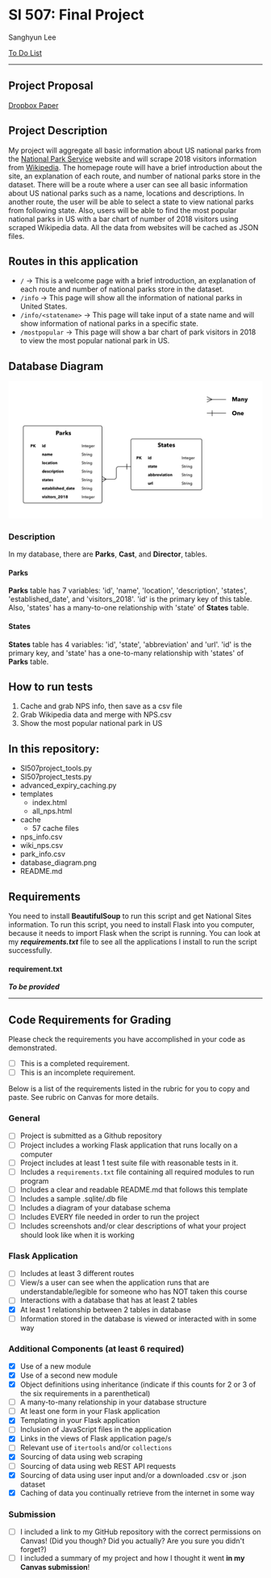 # SI 507: Final Project

Sanghyun Lee

[To Do List](https://github.com/shlee2112/si507final/milestones)


---

## Project Proposal
[Dropbox Paper](https://paper.dropbox.com/doc/SI507-Final-Project-by-Sanghyun-Lee-nyB9qmNUfzMIrqC4mvoIY)


## Project Description

My project will aggregate all basic information about US national parks from the [National Park Service](https://www.nps.gov/index.htm) website and will scrape 2018 visitors information from [Wikipedia](https://en.wikipedia.org/wiki/List_of_national_parks_of_the_United_States). The homepage route will have a brief introduction about the site, an explanation of each route, and number of national parks store in the dataset. There will be a route where a user can see all basic information about US national parks such as a name, locations and descriptions. In another route, the user will be able to select a state to view national parks from following state. Also, users will be able to find the most popular national parks in US with a bar chart of number of 2018 visitors using scraped Wikipedia data. All the data from websites will be cached as JSON files.



<!-- ## How to run

1. First, you should ... (e.g. install all requirements with `pip install -r requirements.txt`)
2. Second, you should ... (e.g. run `python programname.py runserver` or whatever else is appropriate)
3. Anything else

## How to use

1. A useful instruction goes here
2. A useful second step here
3. (Optional): Markdown syntax to include an screenshot/image: ![alt text](image.jpg) -->

## Routes in this application
- `/` -> This is a welcome page with a brief introduction, an explanation of each route and number of national parks store in the dataset.
- `/info` -> This page will show all the information of national parks in United States.
- `/info/<statename>` -> This page will take input of a state name and will show information of national parks in a specific state.
- `/mostpopular` -> This page will show a bar chart of park visitors in 2018 to view the most popular national park in US.


## Database Diagram
![Image of Database Diagram](https://github.com/shlee2112/si507final/blob/master/database_diagram.png)

### Description
In my database, there are **Parks**, **Cast**, and **Director**, tables.

#### Parks
**Parks** table has 7 variables: 'id', 'name', 'location', 'description', 'states', 'established_date', and 'visitors_2018'. 'id' is the primary key of this table. Also, 'states' has a many-to-one relationship with 'state' of **States** table.

#### States
**States** table has 4 variables: 'id', 'state', 'abbreviation' and 'url'. 'id' is the primary key, and 'state' has a one-to-many relationship with 'states' of **Parks** table.



## How to run tests
1. Cache and grab NPS info, then save as a csv file
2. Grab Wikipedia data and merge with NPS.csv
3. Show the most popular national park in US

## In this repository:
- SI507project_tools.py
- SI507project_tests.py
- advanced_expiry_caching.py
- templates
  - index.html
  - all_nps.html
- cache
  - 57 cache files
- nps_info.csv
- wiki_nps.csv
- park_info.csv
- database_diagram.png
- README.md


## Requirements

You need to install **BeautifulSoup** to run this script and get National Sites information. To run this script, you need to install Flask into you computer, because it needs to import Flask when the script is running. You can look at my ***requirements.txt*** file to see all the applications I install to run the script successfully.

#### requirement.txt

***To be provided***

---
## Code Requirements for Grading
Please check the requirements you have accomplished in your code as demonstrated.
- [ ] This is a completed requirement.
- [ ] This is an incomplete requirement.

Below is a list of the requirements listed in the rubric for you to copy and paste.  See rubric on Canvas for more details.

### General
- [ ] Project is submitted as a Github repository
- [ ] Project includes a working Flask application that runs locally on a computer
- [ ] Project includes at least 1 test suite file with reasonable tests in it.
- [ ] Includes a `requirements.txt` file containing all required modules to run program
- [ ] Includes a clear and readable README.md that follows this template
- [ ] Includes a sample .sqlite/.db file
- [ ] Includes a diagram of your database schema
- [ ] Includes EVERY file needed in order to run the project
- [ ] Includes screenshots and/or clear descriptions of what your project should look like when it is working

### Flask Application
- [ ] Includes at least 3 different routes
- [ ] View/s a user can see when the application runs that are understandable/legible for someone who has NOT taken this course
- [ ] Interactions with a database that has at least 2 tables
- [x] At least 1 relationship between 2 tables in database
- [ ] Information stored in the database is viewed or interacted with in some way

### Additional Components (at least 6 required)
- [x] Use of a new module
- [x] Use of a second new module
- [x] Object definitions using inheritance (indicate if this counts for 2 or 3 of the six requirements in a parenthetical)
- [ ] A many-to-many relationship in your database structure
- [ ] At least one form in your Flask application
- [x] Templating in your Flask application
- [ ] Inclusion of JavaScript files in the application
- [x] Links in the views of Flask application page/s
- [ ] Relevant use of `itertools` and/or `collections`
- [x] Sourcing of data using web scraping
- [ ] Sourcing of data using web REST API requests
- [x] Sourcing of data using user input and/or a downloaded .csv or .json dataset
- [x] Caching of data you continually retrieve from the internet in some way

### Submission
- [ ] I included a link to my GitHub repository with the correct permissions on Canvas! (Did you though? Did you actually? Are you sure you didn't forget?)
- [ ] I included a summary of my project and how I thought it went **in my Canvas submission**!

